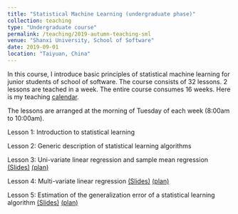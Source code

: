 ```yaml
---
title: "Statistical Machine Learning (undergraduate phase)"
collection: teaching
type: "Undergraduate course"
permalink: /teaching/2019-autumn-teaching-sml
venue: "Shanxi University, School of Software"
date: 2019-09-01
location: "Taiyuan, China"
---
```


In this course, I introduce basic principles of statistical machine learning for junior students of school of software.
The course consists of 32 lessons. 2 lessons are teached in a week. The entire course consumes 16 weeks. Here is my teaching [calendar](https://rambowang.github.io/files/2019SEStatLearn/teachcalendar.pdf).

The lessons are arranged at the morning of Tuesday of each week (8:00am to 10:00am).

Lesson 1: Introduction to statistical learning 

Lesson 2: Generic description of statistical learning algorithms

Lesson 3: Uni-variate linear regression and sample mean regression [(Slides)](https://rambowang.github.io/files/2019SEStatLearn/slides3.pdf) [(plan)](https://rambowang.github.io/files/2019SEStatLearn/teachplan3.pdf)

Lesson 4: Multi-variate linear regression [(Slides)](https://rambowang.github.io/files/2019SEStatLearn/slides4.pdf) [(plan)](https://rambowang.github.io/files/2019SEStatLearn/teachplan4.pdf)

Lesson 5: Estimation of the generalization error of a statistical learning algorithm [(Slides)](https://rambowang.github.io/files/2019SEStatLearn/slides5.pdf) [(plan)](https://rambowang.github.io/files/2019SEStatLearn/teachplan5.pdf)
